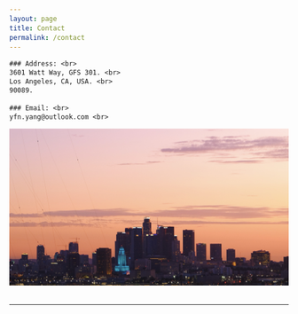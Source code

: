 ```yaml
---
layout: page
title: Contact
permalink: /contact
---
```



<div class="image-txt-container">

    ### Address: <br>
    3601 Watt Way, GFS 301. <br>
    Los Angeles, CA, USA. <br>
    90089.

    ### Email: <br>
    yfn.yang@outlook.com <br>

  <img src="assets/img/dtla-2.JPG">
</div>

<br>

<hr>

<script type='text/javascript' id='clustrmaps' src='//cdn.clustrmaps.com/map_v2.js?cl=dddddd&w=300&t=tt&d=yZYBvQctujdjpkiiTD-Twd-r-0W-HljwrlavnbbZCgU&co=ffffff&cmo=3acc3a&cmn=ff5353&ct=808080'></script>
